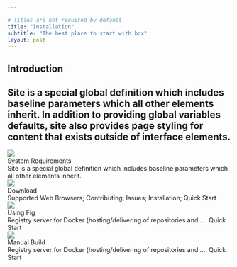 ```yaml
---

# Titles are not required by default
title: "Installation"
subtitle: "The best place to start with box"
layout: post
---
```


<h2 class="ui dividing header">Introduction<a class="anchor" id="introduction"></a></h2>
<h2 class="ui header">

  <div class="sub header">Site is a special global definition which includes baseline parameters which all other elements inherit. In addition to providing global variables defaults, site also provides page styling for content that exists outside of interface elements.</div>
</h2>


<div class="ui celled list">
  <div class="item">
    <img class="ui avatar image" src="http://timani.github.io/lemp-docs/images/icons/lab.png">
    <div class="content">
      <div class="header">System Requirements</div>Site is a special global definition which includes baseline parameters which all other elements inherit.&nbsp;    </div>
  </div>
  <div class="item">
    <img class="ui avatar image" src="http://timani.github.io/lemp-docs/images/icons/lab.png">
    <div class="content">
      <div class="header">Download</div>Supported Web Browsers; Contributing; Issues; Installation; Quick Start&nbsp;</div>
  </div>
  <div class="item">
    <img class="ui avatar image" src="http://timani.github.io/lemp-docs/images/icons/lab.png">
    <div class="content">
      <div class="header">Using Fig</div>Registry server for Docker (hosting/delivering of repositories and .... Quick Start</div>
  </div><div class="item">
    <img class="ui avatar image" src="http://timani.github.io/lemp-docs/images/icons/lab.png">
    <div class="content">
      <div class="header">Manual Build</div>Registry server for Docker (hosting/delivering of repositories and .... Quick Start</div>
  </div>
</div>
